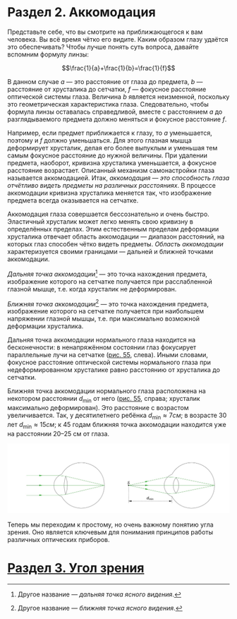 # Раздел 2. Аккомодация
Представьте себе, что вы смотрите на приближающегося к вам человека. Вы всё время чётко его видите. Каким образом глазу удаётся это обеспечивать? Чтобы лучше понять суть вопроса, давайте вспомним формулу линзы:

$$\frac{1}{a}+\frac{1}{b}=\frac{1}{f}$$

В данном случае $a$ — это расстояние от глаза до предмета, $b$ — расстояние от хрусталика до сетчатки, $f$ — фокусное расстояние оптической системы глаза. Величина $b$ является неизменной, поскольку это геометрическая характеристика глаза. Следовательно, чтобы формула линзы оставалась справедливой, вместе с расстоянием $a$ до разглядываемого предмета должно меняться и фокусное расстояние $f$.

Например, если предмет приближается к глазу, то $a$ уменьшается, поэтому и $f$ должно уменьшаться. Для этого глазная мышца деформирует хрусталик, делая его более выпуклым и уменьшая тем самым фокусное расстояние до нужной величины. При удалении предмета, наоборот, кривизна хрусталика уменьшается, а фокусное расстояние возрастает. Описанный механизм самонастройки глаза называется аккомодацией. Итак, _аккомодация — это способность глаза отчётливо видеть предметы на различных расстояниях_. В процессе аккомодации кривизна хрусталика меняется так, что изображение предмета всегда оказывается на сетчатке.

Аккомодация глаза совершается бессознательно и очень быстро. Эластичный хрусталик может легко менять свою кривизну в определённых пределах. Этим естественным пределам деформации хрусталика отвечает область аккомодации — диапазон расстояний, на которых глаз способен чётко видеть предметы. _Область аккомодации_ характеризуется своими границами — дальней и ближней точками аккомодации.

_Дальняя точка аккомодации_[^1] — это точка нахождения предмета, изображение которого на сетчатке получается при расслабленной глазной мышце, т.е. когда хрусталик не деформирован.

_Ближняя точка аккомодации_[^2] — это точка нахождения предмета, изображение которого на сетчатке получается при наибольшем напряжении глазной мышцы, т.е. при максимально возможной деформации хрусталика.

Дальняя точка аккомодации нормального глаза находится на бесконечности: в ненапряжённом состоянии глаз фокусирует параллельные лучи на сетчатке ([рис. 55](/image/Рисунок55.jpg), слева). Иными словами, фокусное расстояние оптической системы нормального глаза при недеформированном хрусталике равно расстоянию от хрусталика до сетчатки.

Ближняя точка аккомодации нормального глаза расположена на некотором расстоянии $d_\min$ от него ([рис. 55](/image/Рисунок55.jpg), справа; хрусталик максимально деформирован). Это расстояние с возрастом увеличивается. Так, у десятилетнего ребёнка $d_\min \approx 7 см$; в возрасте 30 лет $d_\min \approx 15 см$; к 45 годам ближняя точка аккомодации находится уже на расстоянии 20–25 см от глаза.

![Дальняя и ближняя точки аккомодации нормального глаза](/image/Рисунок55.jpg)

Теперь мы переходим к простому, но очень важному понятию угла зрения. Оно является ключевым для понимания принципов работы различных оптических приборов.
[^1]: Другое название — _дальняя точка ясного видения_.
[^2]: Другое название — _ближняя точка ясного видения_.
# [Раздел 3. Угол зрения](/Глаз%20человека/Угол%20зрения.md)
